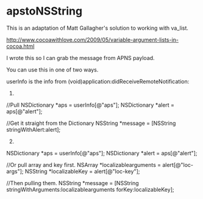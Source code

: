 apstoNSString
=============

This is an adaptation of Matt Gallagher's solution to working with va_list.

http://www.cocoawithlove.com/2009/05/variable-argument-lists-in-cocoa.html


I wrote this so I can grab the message from APNS payload.

You can use this in one of two ways.


userInfo is the info from (void)application:didReceiveRemoteNotification:

1.

//Pull
NSDictionary *aps = userInfo[@"aps"];
NSDictionary *alert = aps[@"alert"];

//Get it straight from the Dictionary
NSString *message = [NSString stringWithAlert:alert];

2. 

NSDictionary *aps = userInfo[@"aps"];
NSDictionary *alert = aps[@"alert"];

//Or pull array and key first.
NSArray *localizablearguments = alert[@"loc-args"];
NSString *localizableKey = alert[@"loc-key"];

//Then pulling them.
NSString *message = [NSString stringWithArguments:localizablearguments forKey:localizableKey];
